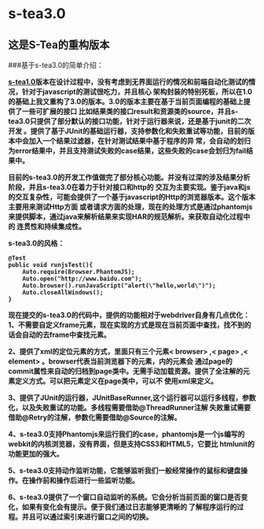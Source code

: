 s-tea3.0
========

这是S-Tea的重构版本
-------------------


###基于s-tea3.0的简单介绍：

<p>  <a href="http://www.github.com/celeskyking/s-tea"><strong>s-tea1.0<strong></a>版本在设计过程中，没有考虑到无界面运行的情况和前端自动化测试的情况，针对于javascript的测试很吃力，并且核心
架构封装的特别死板，所以在1.0的基础上我又重构了3.0的版本。3.0的版本主要在基于当前页面编程的基础上提供了一些可扩展的接口
比如结果类的接口result和资源类的source，并且s-tea3.0只提供了部分默认的接口功能，针对于运行器来说，还是基于junit的二次开发
。提供了基于JUnit的基础运行器，支持参数化和失败重试等功能，目前的版本中会加入一个结果过滤器，在针对测试结果中基于程序的异
常，会自动的划归为error结果中，并且支持测试失败的case结果，这些失败的case会划归为fail结果中。</p>


   目前的s-tea3.0的开发工作值做完了部分核心功能。并没有过深的涉及结果分析阶段，并且s-tea3.0在着力于针对接口和http的
交互为主要实现。鉴于java和js的交互复杂性，可能会提供了一个基于javascript的Http的浏览器版本。这个版本主要用来测试Http方面
或者请求方面的处理，现在的处理方式是通过phantomjs来提供脚本，通过java来解析结果来实现HAR的规范解析。来获取自动化过程中的
连贯性和持续集成性。

s-tea3.0的风格：

    @Test
    public void runjsTest(){
        Auto.require(Browser.PhantomJS);
        Auto.open("http://www.baidu.com");
        Auto.browser().runJavaScript("alert(\"hello,world\")");
        Auto.closeAllWindows();
    }

现在提交的s-tea3.0的代码中，提供的功能相对于webdriver自身有几点优化：
1、不需要自定义frame元素，现在实现的方式是现在当前页面中查找，找不到的话会自动的去frame中查找元素。

2、提供了xml的定位元素的方式，里面只有三个元素&lt; browser&gt; ,&lt; page&gt; ,&lt; element&gt; 。browser代表当前浏览器下的元素，<page>内的元素会
通过page的commit属性来自动的归档到page类中。无需手动加载资源。提供了全注解的元素定义方式。可以把元素定义在page类中，可以不
使用xml来定义。

3、提供了JUnit的运行器，JUnitBaseRunner,这个运行器可以运行多线程，参数化，以及失败重试的功能。多线程需要借助@ThreadRunner注解
失败重试需要借助@Retry的注解，参数化需要借助@Source的注解。

4、s-tea3.0支持Phantomjs来运行我们的case，phantomjs是一个js编写的webkit的内核浏览器，没有界面，但是支持CSS3和HTML5，它要比
htmlunit的功能更加的强大。

5、s-tea3.0支持动作监听功能，它能够监听我们一般经常操作的鼠标和键盘操作。在操作前和操作后进行一些监听功能。

6、s-tea3.0提供了一个窗口自动监听的系统。它会分析当前页面的窗口是否变化，如果有变化会有提示。便于我们通过日志能够更清晰的
了解程序运行的过程。并且可以通过索引来进行窗口之间的切换。
